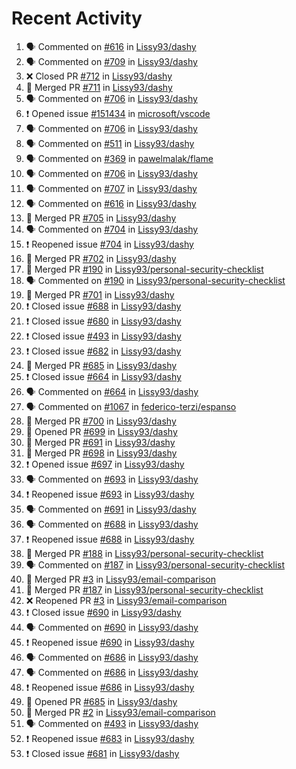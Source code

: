 # Recent Activity

<!--START_SECTION:activity-->
1. 🗣 Commented on [#616](https://github.com/Lissy93/dashy/issues/616) in [Lissy93/dashy](https://github.com/Lissy93/dashy)
2. 🗣 Commented on [#709](https://github.com/Lissy93/dashy/issues/709) in [Lissy93/dashy](https://github.com/Lissy93/dashy)
3. ❌ Closed PR [#712](https://github.com/Lissy93/dashy/pull/712) in [Lissy93/dashy](https://github.com/Lissy93/dashy)
4. 🎉 Merged PR [#711](https://github.com/Lissy93/dashy/pull/711) in [Lissy93/dashy](https://github.com/Lissy93/dashy)
5. 🗣 Commented on [#706](https://github.com/Lissy93/dashy/issues/706) in [Lissy93/dashy](https://github.com/Lissy93/dashy)
6. ❗️ Opened issue [#151434](https://github.com/microsoft/vscode/issues/151434) in [microsoft/vscode](https://github.com/microsoft/vscode)
7. 🗣 Commented on [#706](https://github.com/Lissy93/dashy/issues/706) in [Lissy93/dashy](https://github.com/Lissy93/dashy)
8. 🗣 Commented on [#511](https://github.com/Lissy93/dashy/issues/511) in [Lissy93/dashy](https://github.com/Lissy93/dashy)
9. 🗣 Commented on [#369](https://github.com/pawelmalak/flame/issues/369) in [pawelmalak/flame](https://github.com/pawelmalak/flame)
10. 🗣 Commented on [#706](https://github.com/Lissy93/dashy/issues/706) in [Lissy93/dashy](https://github.com/Lissy93/dashy)
11. 🗣 Commented on [#707](https://github.com/Lissy93/dashy/issues/707) in [Lissy93/dashy](https://github.com/Lissy93/dashy)
12. 🗣 Commented on [#616](https://github.com/Lissy93/dashy/issues/616) in [Lissy93/dashy](https://github.com/Lissy93/dashy)
13. 🎉 Merged PR [#705](https://github.com/Lissy93/dashy/pull/705) in [Lissy93/dashy](https://github.com/Lissy93/dashy)
14. 🗣 Commented on [#704](https://github.com/Lissy93/dashy/issues/704) in [Lissy93/dashy](https://github.com/Lissy93/dashy)
15. ❗️ Reopened issue [#704](https://github.com/Lissy93/dashy/issues/704) in [Lissy93/dashy](https://github.com/Lissy93/dashy)
16. 🎉 Merged PR [#702](https://github.com/Lissy93/dashy/pull/702) in [Lissy93/dashy](https://github.com/Lissy93/dashy)
17. 🎉 Merged PR [#190](https://github.com/Lissy93/personal-security-checklist/pull/190) in [Lissy93/personal-security-checklist](https://github.com/Lissy93/personal-security-checklist)
18. 🗣 Commented on [#190](https://github.com/Lissy93/personal-security-checklist/issues/190) in [Lissy93/personal-security-checklist](https://github.com/Lissy93/personal-security-checklist)
19. 🎉 Merged PR [#701](https://github.com/Lissy93/dashy/pull/701) in [Lissy93/dashy](https://github.com/Lissy93/dashy)
20. ❗️ Closed issue [#688](https://github.com/Lissy93/dashy/issues/688) in [Lissy93/dashy](https://github.com/Lissy93/dashy)
21. ❗️ Closed issue [#680](https://github.com/Lissy93/dashy/issues/680) in [Lissy93/dashy](https://github.com/Lissy93/dashy)
22. ❗️ Closed issue [#493](https://github.com/Lissy93/dashy/issues/493) in [Lissy93/dashy](https://github.com/Lissy93/dashy)
23. ❗️ Closed issue [#682](https://github.com/Lissy93/dashy/issues/682) in [Lissy93/dashy](https://github.com/Lissy93/dashy)
24. 🎉 Merged PR [#685](https://github.com/Lissy93/dashy/pull/685) in [Lissy93/dashy](https://github.com/Lissy93/dashy)
25. ❗️ Closed issue [#664](https://github.com/Lissy93/dashy/issues/664) in [Lissy93/dashy](https://github.com/Lissy93/dashy)
26. 🗣 Commented on [#664](https://github.com/Lissy93/dashy/issues/664) in [Lissy93/dashy](https://github.com/Lissy93/dashy)
27. 🗣 Commented on [#1067](https://github.com/federico-terzi/espanso/issues/1067) in [federico-terzi/espanso](https://github.com/federico-terzi/espanso)
28. 🎉 Merged PR [#700](https://github.com/Lissy93/dashy/pull/700) in [Lissy93/dashy](https://github.com/Lissy93/dashy)
29. 💪 Opened PR [#699](https://github.com/Lissy93/dashy/pull/699) in [Lissy93/dashy](https://github.com/Lissy93/dashy)
30. 🎉 Merged PR [#691](https://github.com/Lissy93/dashy/pull/691) in [Lissy93/dashy](https://github.com/Lissy93/dashy)
31. 🎉 Merged PR [#698](https://github.com/Lissy93/dashy/pull/698) in [Lissy93/dashy](https://github.com/Lissy93/dashy)
32. ❗️ Opened issue [#697](https://github.com/Lissy93/dashy/issues/697) in [Lissy93/dashy](https://github.com/Lissy93/dashy)
33. 🗣 Commented on [#693](https://github.com/Lissy93/dashy/issues/693) in [Lissy93/dashy](https://github.com/Lissy93/dashy)
34. ❗️ Reopened issue [#693](https://github.com/Lissy93/dashy/issues/693) in [Lissy93/dashy](https://github.com/Lissy93/dashy)
35. 🗣 Commented on [#691](https://github.com/Lissy93/dashy/issues/691) in [Lissy93/dashy](https://github.com/Lissy93/dashy)
36. 🗣 Commented on [#688](https://github.com/Lissy93/dashy/issues/688) in [Lissy93/dashy](https://github.com/Lissy93/dashy)
37. ❗️ Reopened issue [#688](https://github.com/Lissy93/dashy/issues/688) in [Lissy93/dashy](https://github.com/Lissy93/dashy)
38. 🎉 Merged PR [#188](https://github.com/Lissy93/personal-security-checklist/pull/188) in [Lissy93/personal-security-checklist](https://github.com/Lissy93/personal-security-checklist)
39. 🗣 Commented on [#187](https://github.com/Lissy93/personal-security-checklist/issues/187) in [Lissy93/personal-security-checklist](https://github.com/Lissy93/personal-security-checklist)
40. 🎉 Merged PR [#3](https://github.com/Lissy93/email-comparison/pull/3) in [Lissy93/email-comparison](https://github.com/Lissy93/email-comparison)
41. 🎉 Merged PR [#187](https://github.com/Lissy93/personal-security-checklist/pull/187) in [Lissy93/personal-security-checklist](https://github.com/Lissy93/personal-security-checklist)
42. ❌ Reopened PR [#3](https://github.com/Lissy93/email-comparison/pull/3) in [Lissy93/email-comparison](https://github.com/Lissy93/email-comparison)
43. ❗️ Closed issue [#690](https://github.com/Lissy93/dashy/issues/690) in [Lissy93/dashy](https://github.com/Lissy93/dashy)
44. 🗣 Commented on [#690](https://github.com/Lissy93/dashy/issues/690) in [Lissy93/dashy](https://github.com/Lissy93/dashy)
45. ❗️ Reopened issue [#690](https://github.com/Lissy93/dashy/issues/690) in [Lissy93/dashy](https://github.com/Lissy93/dashy)
46. 🗣 Commented on [#686](https://github.com/Lissy93/dashy/issues/686) in [Lissy93/dashy](https://github.com/Lissy93/dashy)
47. 🗣 Commented on [#686](https://github.com/Lissy93/dashy/issues/686) in [Lissy93/dashy](https://github.com/Lissy93/dashy)
48. ❗️ Reopened issue [#686](https://github.com/Lissy93/dashy/issues/686) in [Lissy93/dashy](https://github.com/Lissy93/dashy)
49. 💪 Opened PR [#685](https://github.com/Lissy93/dashy/pull/685) in [Lissy93/dashy](https://github.com/Lissy93/dashy)
50. 🎉 Merged PR [#2](https://github.com/Lissy93/email-comparison/pull/2) in [Lissy93/email-comparison](https://github.com/Lissy93/email-comparison)
51. 🗣 Commented on [#493](https://github.com/Lissy93/dashy/issues/493) in [Lissy93/dashy](https://github.com/Lissy93/dashy)
52. ❗️ Reopened issue [#683](https://github.com/Lissy93/dashy/issues/683) in [Lissy93/dashy](https://github.com/Lissy93/dashy)
53. ❗️ Closed issue [#681](https://github.com/Lissy93/dashy/issues/681) in [Lissy93/dashy](https://github.com/Lissy93/dashy)
<!--END_SECTION:activity-->
